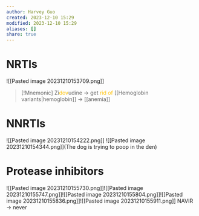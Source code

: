 ```yaml
---
author: Harvey Guo
created: 2023-12-10 15:29
modified: 2023-12-10 15:29
aliases: []
share: true
---
```


# NRTIs
![[Pasted image 20231210153709.png]]
>[!Mnemonic] 
>Zi<font color="#ffc000">dov</font>udine -> get <font color="#ffc000">rid of</font> [[Hemoglobin variants|hemoglobin]] -> [[anemia]]

# NNRTIs
![[Pasted image 20231210154222.png]]
![[Pasted image 20231210154344.png]](The dog is trying to poop in the den)
# Protease inhibitors
![[Pasted image 20231210155730.png]]![[Pasted image 20231210155747.png]]![[Pasted image 20231210155804.png]]![[Pasted image 20231210155836.png]]![[Pasted image 20231210155911.png]]
NAVIR -> never